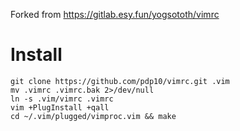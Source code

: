 Forked from https://gitlab.esy.fun/yogsototh/vimrc

# Install

```
git clone https://github.com/pdp10/vimrc.git .vim
mv .vimrc .vimrc.bak 2>/dev/null
ln -s .vim/vimrc .vimrc
vim +PlugInstall +qall
cd ~/.vim/plugged/vimproc.vim && make
```

